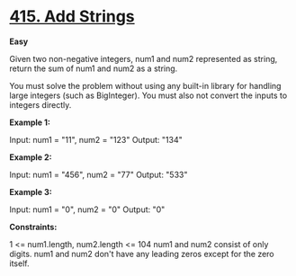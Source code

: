 # [415. Add Strings](https://leetcode.com/problems/add-strings/description/)

__Easy__

Given two non-negative integers, num1 and num2 represented as string, return the sum of num1 and num2 as a string.

You must solve the problem without using any built-in library for handling large integers (such as BigInteger). You must also not convert the inputs to integers directly.

 

__Example 1:__

Input: num1 = "11", num2 = "123"
Output: "134"

__Example 2:__

Input: num1 = "456", num2 = "77"
Output: "533"

__Example 3:__

Input: num1 = "0", num2 = "0"
Output: "0"
 

__Constraints:__

1 <= num1.length, num2.length <= 104
num1 and num2 consist of only digits.
num1 and num2 don't have any leading zeros except for the zero itself.